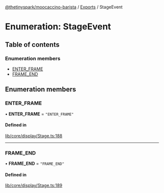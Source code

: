 [@thetinyspark/moocaccino-barista](../README.md) / [Exports](../modules.md) / StageEvent

# Enumeration: StageEvent

## Table of contents

### Enumeration members

- [ENTER\_FRAME](StageEvent.md#enter_frame)
- [FRAME\_END](StageEvent.md#frame_end)

## Enumeration members

### ENTER\_FRAME

• **ENTER\_FRAME** = `"ENTER_FRAME"`

#### Defined in

[lib/core/display/Stage.ts:188](https://github.com/thetinyspark/barista/blob/93f33857/lib/core/display/Stage.ts#L188)

___

### FRAME\_END

• **FRAME\_END** = `"FRAME_END"`

#### Defined in

[lib/core/display/Stage.ts:189](https://github.com/thetinyspark/barista/blob/93f33857/lib/core/display/Stage.ts#L189)
